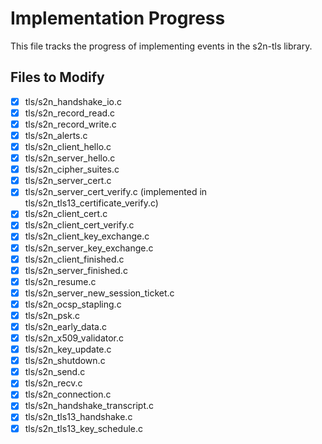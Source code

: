 # Implementation Progress

This file tracks the progress of implementing events in the s2n-tls library.

## Files to Modify

- [x] tls/s2n_handshake_io.c
- [x] tls/s2n_record_read.c
- [x] tls/s2n_record_write.c
- [x] tls/s2n_alerts.c
- [x] tls/s2n_client_hello.c
- [x] tls/s2n_server_hello.c
- [x] tls/s2n_cipher_suites.c
- [x] tls/s2n_server_cert.c
- [x] tls/s2n_server_cert_verify.c (implemented in tls/s2n_tls13_certificate_verify.c)
- [x] tls/s2n_client_cert.c
- [x] tls/s2n_client_cert_verify.c
- [x] tls/s2n_client_key_exchange.c
- [x] tls/s2n_server_key_exchange.c
- [x] tls/s2n_client_finished.c
- [x] tls/s2n_server_finished.c
- [x] tls/s2n_resume.c
- [x] tls/s2n_server_new_session_ticket.c
- [x] tls/s2n_ocsp_stapling.c
- [x] tls/s2n_psk.c
- [x] tls/s2n_early_data.c
- [x] tls/s2n_x509_validator.c
- [x] tls/s2n_key_update.c
- [x] tls/s2n_shutdown.c
- [x] tls/s2n_send.c
- [x] tls/s2n_recv.c
- [x] tls/s2n_connection.c
- [x] tls/s2n_handshake_transcript.c
- [x] tls/s2n_tls13_handshake.c
- [x] tls/s2n_tls13_key_schedule.c
